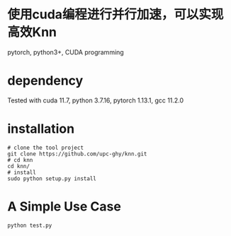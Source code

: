 # 使用cuda编程进行并行加速，可以实现高效Knn
pytorch, python3+, CUDA programming

# dependency
Tested with cuda 11.7, python 3.7.16, pytorch 1.13.1, gcc 11.2.0

# installation

~~~shell
# clone the tool project
git clone https://github.com/upc-ghy/knn.git
# cd knn
cd knn/
# install
sudo python setup.py install
~~~

# A Simple Use Case

~~~shell
python test.py
~~~



